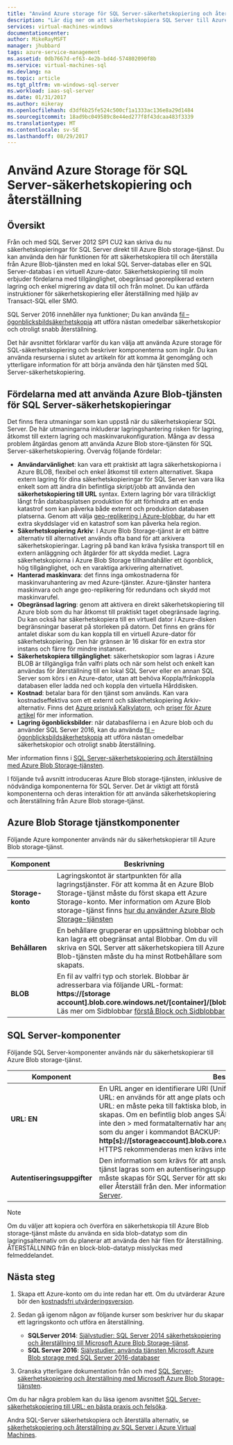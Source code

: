 ```yaml
---
title: "Använd Azure storage för SQL Server-säkerhetskopiering och återställning | Microsoft Docs"
description: "Lär dig mer om att säkerhetskopiera SQL Server till Azure Storage. Förklarar fördelarna med att säkerhetskopiera SQL-databaser till Azure Storage."
services: virtual-machines-windows
documentationcenter: 
author: MikeRayMSFT
manager: jhubbard
tags: azure-service-management
ms.assetid: 0db7667d-ef63-4e2b-bd4d-574802090f8b
ms.service: virtual-machines-sql
ms.devlang: na
ms.topic: article
ms.tgt_pltfrm: vm-windows-sql-server
ms.workload: iaas-sql-server
ms.date: 01/31/2017
ms.author: mikeray
ms.openlocfilehash: d3df6b25fe524c500cf1a1333ac136e8a29d1484
ms.sourcegitcommit: 18ad9bc049589c8e44ed277f8f43dcaa483f3339
ms.translationtype: MT
ms.contentlocale: sv-SE
ms.lasthandoff: 08/29/2017
---
```

# <a name="use-azure-storage-for-sql-server-backup-and-restore"></a>Använd Azure Storage för SQL Server-säkerhetskopiering och återställning
## <a name="overview"></a>Översikt
Från och med SQL Server 2012 SP1 CU2 kan skriva du nu säkerhetskopieringar för SQL Server direkt till Azure Blob storage-tjänst. Du kan använda den här funktionen för att säkerhetskopiera till och återställa från Azure Blob-tjänsten med en lokal SQL Server-databas eller en SQL Server-databas i en virtuell Azure-dator. Säkerhetskopiering till moln erbjuder fördelarna med tillgänglighet, obegränsad georeplikerad extern lagring och enkel migrering av data till och från molnet. Du kan utfärda instruktioner för säkerhetskopiering eller återställning med hjälp av Transact-SQL eller SMO.

SQL Server 2016 innehåller nya funktioner; Du kan använda [fil – ögonblicksbildsäkerhetskopia](http://msdn.microsoft.com/library/mt169363.aspx) att utföra nästan omedelbar säkerhetskopior och otroligt snabb återställning.

Det här avsnittet förklarar varför du kan välja att använda Azure storage för SQL-säkerhetskopiering och beskriver komponenterna som ingår. Du kan använda resurserna i slutet av artikeln för att komma åt genomgång och ytterligare information för att börja använda den här tjänsten med SQL Server-säkerhetskopiering.

## <a name="benefits-of-using-the-azure-blob-service-for-sql-server-backups"></a>Fördelarna med att använda Azure Blob-tjänsten för SQL Server-säkerhetskopieringar
Det finns flera utmaningar som kan uppstå när du säkerhetskopierar SQL Server. De här utmaningarna inkluderar lagringshantering risken för lagring, åtkomst till extern lagring och maskinvarukonfiguration. Många av dessa problem åtgärdas genom att använda Azure Blob store-tjänsten för SQL Server-säkerhetskopiering. Överväg följande fördelar:

* **Användarvänlighet**: kan vara ett praktiskt att lagra säkerhetskopiorna i Azure BLOB, flexibel och enkel åtkomst till extern alternativet. Skapa extern lagring för dina säkerhetskopieringar för SQL Server kan vara lika enkelt som att ändra din befintliga skript/jobb att använda den **säkerhetskopiering till URL** syntax. Extern lagring bör vara tillräckligt långt från databasplatsen produktion för att förhindra att en enda katastrof som kan påverka både externt och produktion databasen platserna. Genom att välja [geo-replikering i Azure-blobbar](../../../storage/common/storage-redundancy.md), du har ett extra skyddslager vid en katastrof som kan påverka hela region.
* **Säkerhetskopiering Arkiv**: I Azure Blob Storage-tjänst är ett bättre alternativ till alternativet används ofta band för att arkivera säkerhetskopieringar. Lagring på band kan kräva fysiska transport till en extern anläggning och åtgärder för att skydda mediet. Lagra säkerhetskopiorna i Azure Blob Storage tillhandahåller ett ögonblick, hög tillgänglighet, och en varaktiga arkivering alternativet.
* **Hanterad maskinvara**: det finns inga omkostnaderna för maskinvaruhantering av med Azure-tjänster. Azure-tjänster hantera maskinvara och ange geo-replikering för redundans och skydd mot maskinvarufel.
* **Obegränsad lagring**: genom att aktivera en direkt säkerhetskopiering till Azure blob som du har åtkomst till praktiskt taget obegränsade lagring. Du kan också har säkerhetskopiera till en virtuell dator i Azure-disken begränsningar baserat på storleken på datorn. Det finns en gräns för antalet diskar som du kan koppla till en virtuell Azure-dator för säkerhetskopiering. Den här gränsen är 16 diskar för en extra stor instans och färre för mindre instanser.
* **Säkerhetskopiera tillgänglighet**: säkerhetskopior som lagras i Azure BLOB är tillgängliga från valfri plats och när som helst och enkelt kan användas för återställning till en lokal SQL Server eller en annan SQL Server som körs i en Azure-dator, utan att behöva Koppla/frånkoppla databasen eller ladda ned och koppla den virtuella Hårddisken.
* **Kostnad**: betalar bara för den tjänst som används. Kan vara kostnadseffektiva som ett externt och säkerhetskopiering Arkiv-alternativ. Finns det [Azure prisnivå Kalkylatorn](http://go.microsoft.com/fwlink/?LinkId=277060 "Priskalkylatorn"), och [priser för Azure artikel](http://go.microsoft.com/fwlink/?LinkId=277059 "priser artikel") för mer information.
* **Lagring ögonblicksbilder**: när databasfilerna i en Azure blob och du använder SQL Server 2016, kan du använda [fil – ögonblicksbildsäkerhetskopia](http://msdn.microsoft.com/library/mt169363.aspx) att utföra nästan omedelbar säkerhetskopior och otroligt snabb återställning.

Mer information finns i [SQL Server-säkerhetskopiering och återställning med Azure Blob Storage-tjänsten](http://go.microsoft.com/fwlink/?LinkId=271617).

I följande två avsnitt introduceras Azure Blob storage-tjänsten, inklusive de nödvändiga komponenterna för SQL Server. Det är viktigt att förstå komponenterna och deras interaktion för att använda säkerhetskopiering och återställning från Azure Blob storage-tjänst.

## <a name="azure-blob-storage-service-components"></a>Azure Blob Storage tjänstkomponenter
Följande Azure komponenter används när du säkerhetskopierar till Azure Blob storage-tjänst.

| Komponent | Beskrivning |
| --- | --- |
| **Storage-konto** |Lagringskontot är startpunkten för alla lagringstjänster. För att komma åt en Azure Blob Storage-tjänst måste du först skapa ett Azure Storage-konto. Mer information om Azure Blob storage-tjänst finns [hur du använder Azure Blob Storage-tjänsten](https://azure.microsoft.com/develop/net/how-to-guides/blob-storage/) |
| **Behållaren** |En behållare grupperar en uppsättning blobbar och kan lagra ett obegränsat antal Blobbar. Om du vill skriva en SQL Server att säkerhetskopiera till Azure Blob-tjänsten måste du ha minst Rotbehållare som skapats. |
| **BLOB** |En fil av valfri typ och storlek. Blobbar är adresserbara via följande URL-format: **https://[storage account].blob.core.windows.net/[container]/[blob]**. Läs mer om Sidblobbar [förstå Block och Sidblobbar](http://msdn.microsoft.com/library/azure/ee691964.aspx) |

## <a name="sql-server-components"></a>SQL Server-komponenter
Följande SQL Server-komponenter används när du säkerhetskopierar till Azure Blob storage-tjänst.

| Komponent | Beskrivning |
| --- | --- |
| **URL: EN** |En URL anger en identifierare URI (Uniform Resource) till en unik säkerhetskopia. URL: en används för att ange plats och namn för SQL Server-säkerhetskopia. URL: en måste peka till faktiska blob, inte bara en behållare. Om blob inte finns, skapas. Om en befintlig blob anges SÄKERHETSKOPIERINGEN misslyckas, såvida inte den > med formatalternativ har angetts. Följande är ett exempel på den URL som du anger i kommandot BACKUP: **http[s]://[storageaccount].blob.core.windows.net/[container]/[FILENAME.bak]**. HTTPS rekommenderas men krävs inte. |
| **Autentiseringsuppgifter** |Den information som krävs för att ansluta och autentisera till Azure Blob storage-tjänst lagras som en autentiseringsuppgift.  En SQL Server-autentiseringsuppgift måste skapas för SQL Server för att skriva säkerhetskopieringar på Azure Blob- eller Återställ från den. Mer information finns i [autentiseringsuppgifter för SQL Server](https://msdn.microsoft.com/library/ms189522.aspx). |

> [!NOTE]
> Om du väljer att kopiera och överföra en säkerhetskopia till Azure Blob storage-tjänst måste du använda en sida blob-datatyp som din lagringsalternativ om du planerar att använda den här filen för återställning. ÅTERSTÄLLNING från en block-blob-datatyp misslyckas med felmeddelandet.
> 
> 

## <a name="next-steps"></a>Nästa steg
1. Skapa ett Azure-konto om du inte redan har ett. Om du utvärderar Azure bör den [kostnadsfri utvärderingsversion](https://azure.microsoft.com/free/).
2. Sedan gå igenom någon av följande kurser som beskriver hur du skapar ett lagringskonto och utföra en återställning.
   
   * **SQLServer 2014**: [Självstudier: SQL Server 2014 säkerhetskopiering och återställning till Microsoft Azure Blob Storage-tjänst](https://msdn.microsoft.com/library/jj720558\(v=sql.120\).aspx).
   * **SQL Server 2016**: [Självstudier: använda tjänsten Microsoft Azure Blob storage med SQL Server 2016-databaser](https://msdn.microsoft.com/library/dn466438.aspx)
3. Granska ytterligare dokumentation från och med [SQL Server-säkerhetskopiering och återställning med Microsoft Azure Blob Storage-tjänsten](https://msdn.microsoft.com/library/jj919148.aspx).

Om du har några problem kan du läsa igenom avsnittet [SQL Server-säkerhetskopiering till URL: en bästa praxis och felsöka](https://msdn.microsoft.com/library/jj919149.aspx).

Andra SQL-Server säkerhetskopiera och återställa alternativ, se [säkerhetskopiering och återställning av SQL Server i Azure Virtual Machines](virtual-machines-windows-sql-backup-recovery.md).

